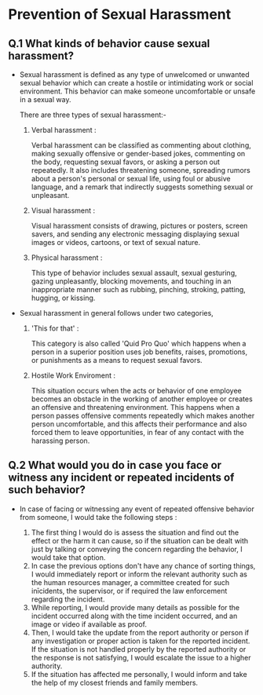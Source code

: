 # Prevention of Sexual Harassment

## Q.1 What kinds of behavior cause sexual harassment?
* Sexual harassment is defined as any type of unwelcomed or unwanted sexual behavior which can create a hostile or intimidating work or social environment. This behavior can make someone uncomfortable or unsafe in a sexual way.

   There are three types of sexual harassment:- 
   
   1. Verbal harassment :
   
       Verbal harassment can be classified as commenting about clothing, making sexually offensive or gender-based jokes, commenting on the body, requesting sexual favors, or asking a person out repeatedly. It also includes threatening someone, spreading rumors about a person's personal or sexual life, using foul or abusive language, and a remark that indirectly suggests something sexual or unpleasant.

   2. Visual harassment :
   
      Visual harassment consists of drawing, pictures or posters, screen savers, and sending any electronic messaging displaying sexual images or videos, cartoons, or text of sexual nature.

   3. Physical harassment : 
   
      This type of behavior includes sexual assault, sexual gesturing, gazing unpleasantly, blocking movements, and touching in an inappropriate manner such as rubbing, pinching, stroking, patting, hugging, or kissing. 


* Sexual harassment in general follows under two categories, 
  
  1. 'This for that' :
   
       This category is also called 'Quid Pro Quo' which happens when a person in a superior position uses job benefits, raises, promotions, or punishments as a means to request sexual favors. 
   
   2. Hostile Work Enviroment :
   
      This situation occurs when the acts or behavior of one employee becomes an obstacle in the working of another employee or creates an offensive and threatening environment. This happens when a person passes offensive comments repeatedly which makes another person uncomfortable, and this affects their performance and also forced them to leave opportunities, in fear of any contact with the harassing person.


## Q.2 What would you do in case you face or witness any incident or repeated incidents of such behavior?

* In case of facing or witnessing any event of repeated offensive behavior from someone, I would take the following steps :
  
  1. The first thing I would do is assess the situation and find out the effect or the harm it can cause, so if the situation can be dealt with just by talking or conveying the concern regarding the behavior, I would take that option. 
  2. In case the previous options don't have any chance of sorting things, I would immediately report or inform the relevant authority such as the human resources manager, a committee created for such inīcidents, the supervisor, or if required the law enforcement regarding the incident.
  3. While reporting, I would provide many details as possible for the incident occurred along with the time incident occurred, and an image or video if available as proof.
  4. Then, I would take the update from the report authority or person if any investigation or proper action is taken for the reported incident. If the situation is not handled properly by the reported authority or the response is not satisfying, I would escalate the issue to a higher authority.
  5. If the situation has affected me personally, I would inform and take the help of my closest friends and family members.